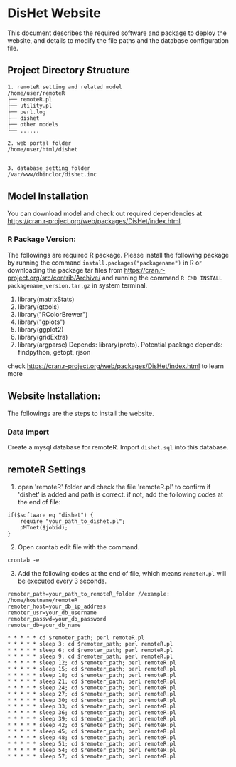 # DisHet Website

This document describes the required software and package to deploy the website, and details to modify the file paths and the database configuration file.

## Project Directory Structure
```
1. remoteR setting and related model
/home/user/remoteR
├── remoteR.pl
├── utility.pl
├── perl.log
├── dishet
├── other models
└── ......

2. web portal folder
/home/user/html/dishet


3. database setting folder
/var/www/dbincloc/dishet.inc
```

## Model Installation
You can download model and check out required dependencies at https://cran.r-project.org/web/packages/DisHet/index.html.

### R Package Version:
The followings are required R package. Please install the following package by running the command `install.packages("packagename")` in R or downloading the package tar files from https://cran.r-project.org/src/contrib/Archive/ and running the command `R CMD INSTALL packagename_version.tar.gz` in system terminal.
1. library(matrixStats) 
2. library(gtools)
3. library("RColorBrewer")
4. library("gplots")
5. library(ggplot2)
6. library(gridExtra)
7. library(argparse) Depends: library(proto). Potential package depends: findpython, getopt, rjson

check https://cran.r-project.org/web/packages/DisHet/index.html to learn more 

## Website Installation:
The followings are the steps to install the website.

### Data Import
Create a mysql database for remoteR. Import `dishet.sql` into this database.

## remoteR Settings
1. open 'remoteR' folder and check the file 'remoteR.pl' to confirm if 'dishet' is added and path is correct.
if not, add the following codes at the end of file:
```
if($software eq "dishet") {
    require "your_path_to_dishet.pl";
    pMTnet($jobid);
}
```

2. Open crontab edit file with the command.
```
crontab -e
```

3. Add the following codes at the end of file, which means ``remoteR.pl`` will be executed every 3 seconds.

```
remoter_path=your_path_to_remoteR_folder //example: /home/hostname/remoteR
remoter_host=your_db_ip_address 
remoter_usr=your_db_username
remoter_passwd=your_db_password
remoter_db=your_db_name

* * * * * cd $remoter_path; perl remoteR.pl
* * * * * sleep 3; cd $remoter_path; perl remoteR.pl
* * * * * sleep 6; cd $remoter_path; perl remoteR.pl
* * * * * sleep 9; cd $remoter_path; perl remoteR.pl
* * * * * sleep 12; cd $remoter_path; perl remoteR.pl
* * * * * sleep 15; cd $remoter_path; perl remoteR.pl
* * * * * sleep 18; cd $remoter_path; perl remoteR.pl
* * * * * sleep 21; cd $remoter_path; perl remoteR.pl
* * * * * sleep 24; cd $remoter_path; perl remoteR.pl
* * * * * sleep 27; cd $remoter_path; perl remoteR.pl
* * * * * sleep 30; cd $remoter_path; perl remoteR.pl
* * * * * sleep 33; cd $remoter_path; perl remoteR.pl
* * * * * sleep 36; cd $remoter_path; perl remoteR.pl
* * * * * sleep 39; cd $remoter_path; perl remoteR.pl
* * * * * sleep 42; cd $remoter_path; perl remoteR.pl
* * * * * sleep 45; cd $remoter_path; perl remoteR.pl
* * * * * sleep 48; cd $remoter_path; perl remoteR.pl
* * * * * sleep 51; cd $remoter_path; perl remoteR.pl
* * * * * sleep 54; cd $remoter_path; perl remoteR.pl
* * * * * sleep 57; cd $remoter_path; perl remoteR.pl
```

